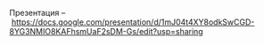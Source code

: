 Презентация – https://docs.google.com/presentation/d/1mJ04t4XY8odkSwCGD-8YG3NMIO8KAFhsmUaF2sDM-Gs/edit?usp=sharing
